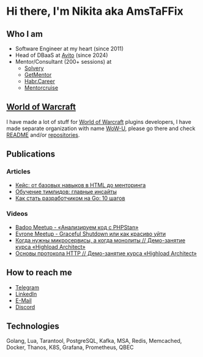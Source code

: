# Hi there, I'm Nikita aka AmsTaFFix

## Who I am

- Software Engineer at my heart (since 2011)
- Head of DBaaS at [Avito](https://avito.tech/) (since 2024)
- Mentor/Consultant (200+ sessions) at 
  - [Solvery](https://solvery.io/ru/mentor/amstaffix)
  - [GetMentor](https://getmentor.dev/mentor/nikita-sapogov-576)
  - [Habr.Career](https://career.habr.com/amstaffix)
  - [Mentorcruise](https://mentorcruise.com/mentor/nikitasapogov/)

## [World of Warcraft](https://worldofwarcraft.blizzard.com/en-gb/) 

I have made a lot of stuff for [World of Warcraft](https://worldofwarcraft.blizzard.com/en-gb/) plugins developers, 
I have made separate organization with name [WoW-U](https://github.com/WoW-U), 
please go there and check [README](https://github.com/WoW-U) and/or [repositories](https://github.com/orgs/WoW-U/repositories).  

## Publications
### Articles
- [Кейс: от базовых навыков в HTML до менторинга](https://tproger.ru/articles/kejs-ot-bazovyh-navykov-v-html-do-mentoringa/)
- [Обучение тимлидов: главные инсайты](https://solvery.io/blog/ru/interesting/obuchenie-timlidov-glavnye-insajty/)
- [Как стать разработчиком на Go: 10 шагов](https://tproger.ru/articles/kak-stat-razrabotchikom-na-go-10-shagov/)

### Videos
- [Badoo Meetup - «Анализируем код с PHPStan»](https://youtu.be/kiw3HscOrk8)
- [Evrone Meetup - Graceful Shutdown или как красиво уйти](https://www.youtube.com/watch?v=ASiF-AH7GFc)
- [Когда нужны микросервисы, а когда монолиты // Демо-занятие курса «Highload Architect»](https://www.youtube.com/watch?v=3tiqsqzFCOI)
- [Основы протокола HTTP // Демо-занятие курса «Highload Architect»](https://www.youtube.com/watch?v=HXVxetXo28c)

## How to reach me
- [Telegram](https://t.me/amstaffix)
- [LinkedIn](https://www.linkedin.com/in/nikita-sapogov-94790bb4/)
- [E-Mail](mailto:amstaffix@gmail.com)
- [Discord](https://discord.com/users/224628871633305611)

## Technologies
Golang, Lua, Tarantool, PostgreSQL, Kafka, MSA, Redis, Memcached, Docker, Thanos, K8S, Grafana, Prometheus, QBEC
